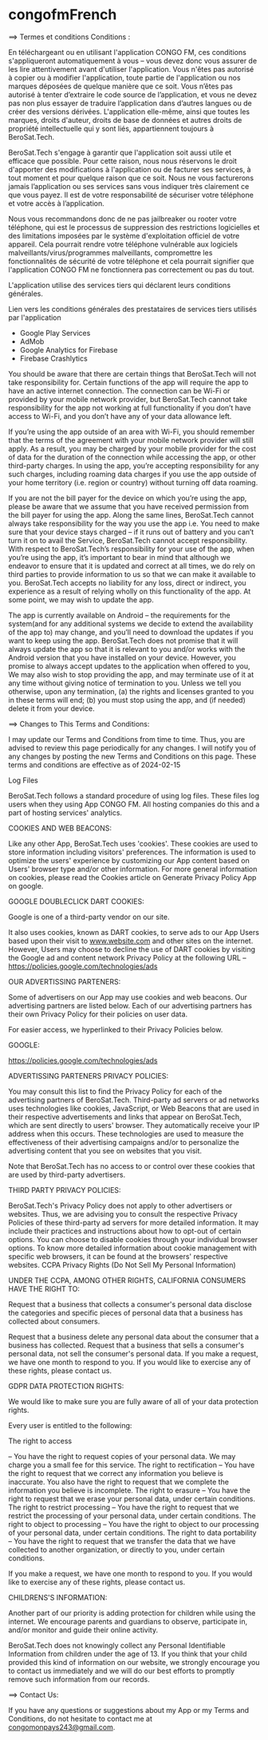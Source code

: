 # congofmFrench
==> Termes et conditions Conditions :

En téléchargeant ou en utilisant l'application CONGO FM, ces conditions s'appliqueront automatiquement à vous – vous devez donc vous assurer de les lire attentivement avant d'utiliser l'application. Vous n'êtes pas autorisé à copier ou à modifier l'application, toute partie de l'application ou nos marques déposées de quelque manière que ce soit. Vous n’êtes pas autorisé à tenter d’extraire le code source de l’application, et vous ne devez pas non plus essayer de traduire l’application dans d’autres langues ou de créer des versions dérivées. L'application elle-même, ainsi que toutes les marques, droits d'auteur, droits de base de données et autres droits de propriété intellectuelle qui y sont liés, appartiennent toujours à BeroSat.Tech.

BeroSat.Tech s'engage à garantir que l'application soit aussi utile et efficace que possible. Pour cette raison, nous nous réservons le droit d'apporter des modifications à l'application ou de facturer ses services, à tout moment et pour quelque raison que ce soit. Nous ne vous facturerons jamais l’application ou ses services sans vous indiquer très clairement ce que vous payez. Il est de votre responsabilité de sécuriser votre téléphone et votre accès à l’application.

Nous vous recommandons donc de ne pas jailbreaker ou rooter votre téléphone, qui est le processus de suppression des restrictions logicielles et des limitations imposées par le système d'exploitation officiel de votre appareil. Cela pourrait rendre votre téléphone vulnérable aux logiciels malveillants/virus/programmes malveillants, compromettre les fonctionnalités de sécurité de votre téléphone et cela pourrait signifier que l'application CONGO FM ne fonctionnera pas correctement ou pas du tout.

L'application utilise des services tiers qui déclarent leurs conditions générales.

Lien vers les conditions générales des prestataires de services tiers utilisés par l'application

  * Google Play Services
  * AdMob
  * Google Analytics for Firebase
  * Firebase Crashlytics

You should be aware that there are certain things that BeroSat.Tech will not take responsibility for. Certain functions of the app will require the app to have an active internet connection. The connection can be Wi-Fi or provided by your mobile network provider, but BeroSat.Tech cannot take responsibility for the app not working at full functionality if you don’t have access to Wi-Fi, and you don’t have any of your data allowance left.

If you’re using the app outside of an area with Wi-Fi, you should remember that the terms of the agreement with your mobile network provider will still apply. As a result, you may be charged by your mobile provider for the cost of data for the duration of the connection while accessing the app, or other third-party charges. In using the app, you’re accepting responsibility for any such charges, including roaming data charges if you use the app outside of your home territory (i.e. region or country) without turning off data roaming.

If you are not the bill payer for the device on which you’re using the app, please be aware that we assume that you have received permission from the bill payer for using the app. Along the same lines, BeroSat.Tech cannot always take responsibility for the way you use the app i.e. You need to make sure that your device stays charged – if it runs out of battery and you can’t turn it on to avail the Service, BeroSat.Tech cannot accept responsibility. With respect to BeroSat.Tech’s responsibility for your use of the app, when you’re using the app, it’s important to bear in mind that although we endeavor to ensure that it is updated and correct at all times, we do rely on third parties to provide information to us so that we can make it available to you. BeroSat.Tech accepts no liability for any loss, direct or indirect, you experience as a result of relying wholly on this functionality of the app. At some point, we may wish to update the app.

The app is currently available on Android – the requirements for the system(and for any additional systems we decide to extend the availability of the app to) may change, and you’ll need to download the updates if you want to keep using the app. BeroSat.Tech does not promise that it will always update the app so that it is relevant to you and/or works with the Android version that you have installed on your device. However, you promise to always accept updates to the application when offered to you, We may also wish to stop providing the app, and may terminate use of it at any time without giving notice of termination to you. Unless we tell you otherwise, upon any termination, (a) the rights and licenses granted to you in these terms will end; (b) you must stop using the app, and (if needed) delete it from your device.

==> Changes to This Terms and Conditions:

I may update our Terms and Conditions from time to time. Thus, you are advised to review this page periodically for any changes. I will notify you of any changes by posting the new Terms and Conditions on this page. These terms and conditions are effective as of 2024-02-15

Log Files

BeroSat.Tech follows a standard procedure of using log files. These files log users when they using App CONGO FM. All hosting companies do this and a part of hosting services' analytics.

COOKIES AND WEB BEACONS:

Like any other App, BeroSat.Tech uses 'cookies'. These cookies are used to store information including visitors' preferences. The information is used to optimize the users' experience by customizing our App content based on Users' browser type and/or other information. For more general information on cookies, please read the Cookies article on Generate Privacy Policy App on google.

GOOGLE DOUBLECLICK DART COOKIES:

Google is one of a third-party vendor on our site.

It also uses cookies, known as DART cookies, to serve ads to our App Users based upon their visit to www.website.com and other sites on the internet. However, Users may choose to decline the use of DART cookies by visiting the Google ad and content network Privacy Policy at the following URL – https://policies.google.com/technologies/ads

OUR ADVERTISSING PARTENERS:

Some of advertisers on our App may use cookies and web beacons. Our advertising partners are listed below. Each of our advertising partners has their own Privacy Policy for their policies on user data.

For easier access, we hyperlinked to their Privacy Policies below.

GOOGLE:

https://policies.google.com/technologies/ads

ADVERTISSING PARTENERS PRIVACY POLICIES:

You may consult this list to find the Privacy Policy for each of the advertising partners of BeroSat.Tech. Third-party ad servers or ad networks uses technologies like cookies, JavaScript, or Web Beacons that are used in their respective advertisements and links that appear on BeroSat.Tech, which are sent directly to users' browser. They automatically receive your IP address when this occurs. These technologies are used to measure the effectiveness of their advertising campaigns and/or to personalize the advertising content that you see on websites that you visit.

Note that BeroSat.Tech has no access to or control over these cookies that are used by third-party advertisers.

THIRD PARTY PRIVACY POLICIES:

BeroSat.Tech's Privacy Policy does not apply to other advertisers or websites. Thus, we are advising you to consult the respective Privacy Policies of these third-party ad servers for more detailed information. It may include their practices and instructions about how to opt-out of certain options. You can choose to disable cookies through your individual browser options. To know more detailed information about cookie management with specific web browsers, it can be found at the browsers' respective websites. CCPA Privacy Rights (Do Not Sell My Personal Information)

UNDER THE CCPA, AMONG OTHER RIGHTS, CALIFORNIA CONSUMERS HAVE THE RIGHT TO:

Request that a business that collects a consumer's personal data disclose the categories and specific pieces of personal data that a business has collected about consumers.

Request that a business delete any personal data about the consumer that a business has collected. Request that a business that sells a consumer's personal data, not sell the consumer's personal data. If you make a request, we have one month to respond to you. If you would like to exercise any of these rights, please contact us.

GDPR DATA PROTECTION RIGHTS:

We would like to make sure you are fully aware of all of your data protection rights.

Every user is entitled to the following:

The right to access

– You have the right to request copies of your personal data. We may charge you a small fee for this service. The right to rectification – You have the right to request that we correct any information you believe is inaccurate. You also have the right to request that we complete the information you believe is incomplete. The right to erasure – You have the right to request that we erase your personal data, under certain conditions. The right to restrict processing – You have the right to request that we restrict the processing of your personal data, under certain conditions. The right to object to processing – You have the right to object to our processing of your personal data, under certain conditions. The right to data portability – You have the right to request that we transfer the data that we have collected to another organization, or directly to you, under certain conditions.

If you make a request, we have one month to respond to you. If you would like to exercise any of these rights, please contact us.

CHILDRENS'S INFORMATION:

Another part of our priority is adding protection for children while using the internet. We encourage parents and guardians to observe, participate in, and/or monitor and guide their online activity.

BeroSat.Tech does not knowingly collect any Personal Identifiable Information from children under the age of 13. If you think that your child provided this kind of information on our website, we strongly encourage you to contact us immediately and we will do our best efforts to promptly remove such information from our records.

==> Contact Us:

If you have any questions or suggestions about my App or my Terms and Conditions, do not hesitate to contact me at congomonpays243@gmail.com.
